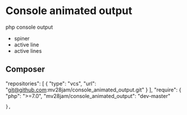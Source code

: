 # Console animated output
php console output
- spiner
- active line
- active lines

## Composer 
"repositories": [
        {
            "type": "vcs",
            "url":  "git@github.com:mv28jam/console_animated_output.git"
        }
    ],
    "require": {
        "php": ">=7.0",
        "mv28jam/console_animated_output": "dev-master"
        
    },
